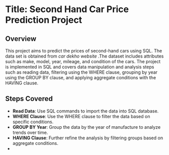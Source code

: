 # Title: Second Hand Car Price Prediction Project

## Overview
This project aims to predict the prices of second-hand cars using SQL. The data set is obtained from *car dekho website* .The dataset includes attributes such as make, model, year, mileage, and condition of the cars. The project is implemented in SQL and covers data manipulation and analysis steps such as reading data, filtering using the WHERE clause, grouping by year using the GROUP BY clause, and applying aggregate conditions with the HAVING clause.

## Steps Covered
- **Read Data**: Use SQL commands to import the data into SQL database.
- **WHERE Clause**: Use the WHERE clause to filter the data based on specific conditions.
- **GROUP BY Year**: Group the data by the year of manufacture to analyze trends over time.
- **HAVING Clause**: Further refine the analysis by filtering groups based on aggregate conditions.
- 











